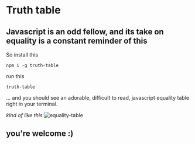 # Truth table

## Javascript is an odd fellow, and its take on equality is a constant reminder of this

So install this

```shell
npm i -g truth-table
```

run this

```shell
truth-table
```

... and you should see an adorable, difficult to read, javascript equality table right in your terminal.

_kind of like this_
![equality-table](http://www.clipular.com/c/4851743115968512.png?k=9br99_thx-sVYQNsul078x_Cg6I)

## you're welcome :)

